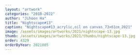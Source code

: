 ```yaml
---
layout: "artwork"
categories: "2018-2022"
author: "Jihoon Ha"
title: "Nightscape#13"
caption: "Nightscape#13_acrylic,oil on canvas_73×61㎝_2021"
image: /assets/images/artworks/2021/nightscape-13.jpg
thumb: /assets/images/artworks/2021/thumbs/nightscape-13.jpg
order: 4329
orderByYear: 2021085
---
```

